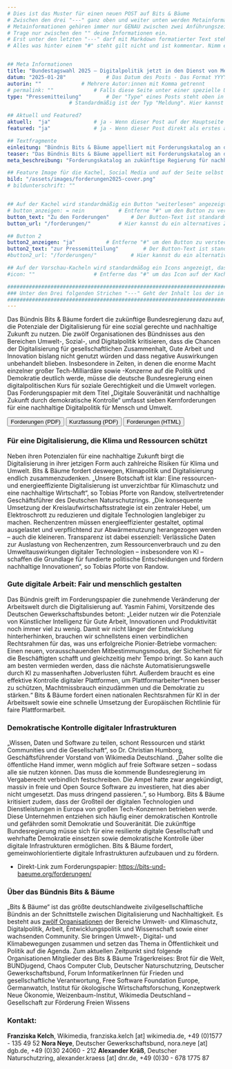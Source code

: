 ```yaml
---
# Dies ist das Muster für einen neuen POST auf Bits & Bäume
# Zwischen den drei "---" ganz oben und weiter unten werden Metainformationen eingetragen.
# Metainformationen gehören immer nur GENAU zwischen zwei Anführungszeichen.
# Trage nur zwischen den "" deine Informationen ein.
# Erst unter den letzten "---" darf mit Markdown formatierter Text stehen.
# Alles was hinter einem "#" steht gilt nicht und ist kommentar. Nimm ein "#" weg, wenn du die jeweilige information dahinter festlegen willst.


## Meta Informationen
title: "Bundestagswahl 2025 – Digitalpolitik jetzt in den Dienst von Mensch und Umwelt stellen"
datum: "2025-01-28" 			# Das Datum des Posts - Das Format YYYY-MM-DD muss eingehalten werden!
autorin: ""				# Mehrere Autor:innen mit Komma getrennt
# permalink: ""				# Falls diese Seite unter einer spezielle URL erreichbar sein soll und nicht unter /posts/datei-name
type: "Pressemitteilung"		# Der "Type" eines Posts steht oben in den Kacheln und auf der Seite ganz oben.
					# Standardmäßig ist der Typ "Meldung". Hier kannst du das ändern z.B. "Bericht" oder "Jobangebot" etc.

## Aktuell und Featured?
aktuell:  "ja" 				# ja - Wenn dieser Post auf der Hauptseite unter Aktuelles auftauchen soll (falls er nicht featured ist)
featured: "ja"  			# ja - Wenn dieser Post direkt als erstes auf der Landing Page angezeigt werden soll, ansonsten "nein" oder Zeile löschen

## Textfragmente
einleitung: "Bündnis Bits & Bäume appelliert mit Forderungskatalog an die zukünftige Bundesregierung für eine nachhaltige und sozial gerechte Digitalisierung."				# Die Einleitung erscheint auf der Seite noch vor den Autor:innen und dem Feature Image
teaser: "Das Bündnis Bits & Bäume appelliert mit Forderungskatalog an die zukünftige Bundesregierung für eine nachhaltige und sozial gerechte Digitalisierung."				# Der Teaser wird auf den Kacheln als Anreißertext angezeigt. 
meta_beschreibung: "Forderungskatalog an zukünftige Regierung für nachhaltige und sozial gerechte Digitalisierung." 			# ≤135 Zeichen Beschreibugnstext der in Social Media und Suchergebnissen unter dem Titel angezeigt wird (also extern)

## Feature Image für die Kachel, Social Media und auf der Seite selbst
bild: "/assets/images/forderungen2025-cover.png"
# bildunterschrift: ""


## Auf der Kachel wird standardmäßig ein Button "weiterlesen" angezeigt. Dieser kann hier angepasst oder versteckt werden
# button_anzeigen: = nein 			# Entferne "#" um den Button zu verstecken
button_text: "Zu den Forderungen"		# Der Button-Text ist standardmäßig "weiterlesen"
button_url: "/forderungen/"			# Hier kannst du ein alternatives Ziel z.B. eine extern URL angeben

## Button 2
button2_anzeigen: "ja" 			# Entferne "#" um den Button zu verstecken
button2_text: "zur Pressemitteilung"		# Der Button-Text ist standardmäßig "weiterlesen"
#button2_url: "/forderungen/"			# Hier kannst du ein alternatives Ziel z.B. eine extern URL angeben

## Auf der Vorschau-Kacheln wird standardmäßog ein Icons angezeigt, das kann hier abgeschaltet werden.
#icon: ""					# Entferne das "#" um das Icon auf der Kachel auszuschalten

#########################################################################################################
### Unter den Drei folgenden Strichen "---" Geht der Inhalt los der in Markdown formatiert sein darf! ###
#########################################################################################################
---
```

Das Bündnis Bits & Bäume fordert die zukünftige Bundesregierung dazu auf, die Potenziale der Digitalisierung für eine sozial gerechte und nachhaltige Zukunft zu nutzen. Die zwölf Organisationen des Bündnisses aus den Bereichen Umwelt-, Sozial-, und Digitalpolitik kritisieren, dass die Chancen der Digitalisierung für gesellschaftlichen Zusammenhalt, Gute Arbeit und Innovation bislang nicht genutzt würden und dass negative Auswirkungen unbehandelt blieben. Insbesondere in Zeiten, in denen die enorme Macht einzelner großer Tech-Milliardäre sowie 
-Konzerne auf die Politik und Demokratie deutlich werde, müsse die deutsche Bundesregierung einen digitalpolitischen Kurs für soziale Gerechtigkeit und die Umwelt vorlegen. Das Forderungspapier mit dem Titel „Digitale Souveränität und nachhaltige Zukunft durch demokratische Kontrolle“ umfasst sieben Kernforderungen für eine nachhaltige Digitalpolitik für Mensch und Umwelt.

<a href="{{ site.url }}/assets/images/pdfs/Bits-und-Baeume_Politische-Forderungen-2025.pdf"><button class="btn-dark">Forderungen (PDF)</button></a>
<a href="{{ site.url }}/assets/images/pdfs/Bits-und-Baeume_Politische-Forderungen-2025-Kurzfassung.pdf"><button class="btn-dark">Kurzfassung (PDF)</button></a>
<a href="{{ site.url }}/posts/forderungen-bundestagswahl-2025-html"><button class="btn-dark">Forderungen (HTML)</button></a>



### Für eine Digitalisierung, die Klima und Ressourcen schützt 
Neben ihren Potenzialen für eine nachhaltige Zukunft birgt die Digitalisierung in ihrer jetzigen Form auch zahlreiche Risiken für Klima und Umwelt. Bits & Bäume fordert deswegen, Klimapolitik und Digitalisierung endlich zusammenzudenken. „Unsere Botschaft ist klar: Eine ressourcen- und energieeffiziente Digitalisierung ist unverzichtbar für Klimaschutz und eine nachhaltige Wirtschaft“, so Tobias Pforte von Randow, stellvertretender Geschäftsführer des Deutschen Naturschutzrings. „Die konsequente Umsetzung der Kreislaufwirtschaftsstrategie ist ein zentraler Hebel, um Elektroschrott zu reduzieren und digitale Technologien langlebiger zu machen. Rechenzentren müssen energieeffizienter gestaltet, optimal ausgelastet und verpflichtend zur Abwärmenutzung herangezogen werden – auch die kleineren. Transparenz ist dabei essenziell: Verlässliche Daten zur Auslastung von Rechenzentren, zum Ressourcenverbrauch und zu den Umweltauswirkungen digitaler Technologien – insbesondere von KI – schaffen die Grundlage für fundierte politische Entscheidungen und fördern nachhaltige Innovationen“, so Tobias Pforte von Randow. 

### Gute digitale Arbeit: Fair und menschlich gestalten 
Das Bündnis greift im Forderungspapier die zunehmende Veränderung der Arbeitswelt durch die Digitalisierung auf. Yasmin Fahimi, Vorsitzende des Deutschen Gewerkschaftsbundes betont: „Leider nutzen wir die Potenziale von Künstlicher Intelligenz für Gute Arbeit, Innovationen und Produktivität noch immer viel zu wenig. Damit wir nicht länger der Entwicklung hinterherhinken, brauchen wir schnellstens einen verbindlichen Rechtsrahmen für das, was uns erfolgreiche Pionier-Betriebe vormachen: Einen neuen, vorausschauenden Mitbestimmungsmodus, der Sicherheit für die Beschäftigten schafft und gleichzeitig mehr Tempo bringt. So kann auch am besten vermieden werden, dass die nächste Automatisierungswelle durch KI zu massenhaften Jobverlusten führt. Außerdem braucht es eine effektive Kontrolle digitaler Plattformen, um Plattformarbeiter*innen besser zu schützen, Machtmissbrauch einzudämmen und die Demokratie zu stärken.“ Bits & Bäume fordert einen nationalen Rechtsrahmen für KI in der Arbeitswelt sowie eine schnelle Umsetzung der Europäischen Richtlinie für faire Plattformarbeit.

### Demokratische Kontrolle digitaler Infrastrukturen 
„Wissen, Daten und Software zu teilen, schont Ressourcen und stärkt Communities und die Gesellschaft“, so Dr. Christian Humborg, Geschäftsführender Vorstand von Wikimedia Deutschland. „Daher sollte die öffentliche Hand immer, wenn möglich auf freie Software setzen – sodass alle sie nutzen können. Das muss die kommende Bundesregierung im Vergaberecht verbindlich festschreiben. Die Ampel hatte zwar angekündigt, massiv in freie und Open Source Software zu investieren, hat dies aber nicht umgesetzt. Das muss dringend passieren.“, so Humborg. 
Bits & Bäume kritisiert zudem, dass der Großteil der digitalen Technologien und Dienstleistungen in Europa von großen Tech-Konzernen betrieben werde. Diese Unternehmen entziehen sich häufig einer demokratischen Kontrolle und gefährden somit Demokratie und Souveränität. Die zukünftige Bundesregierung müsse sich für eine resiliente digitale Gesellschaft und wehrhafte Demokratie einsetzen sowie demokratische Kontrolle über digitale Infrastrukturen ermöglichen. Bits & Bäume fordert, gemeinwohlorientierte digitale Infrastrukturen aufzubauen und zu fördern. 

  * Direkt-Link zum Forderungspapier: https://bits-und-baeume.org/forderungen/

### Über das Bündnis Bits & Bäume
„Bits & Bäume“ ist das größte deutschlandweite zivilgesellschaftliche Bündnis an der Schnittstelle zwischen Digitalisierung und Nachhaltigkeit. Es besteht aus <a href="/traegerkreis/">zwölf Organisationen</a> der Bereiche Umwelt- und Klimaschutz, Digitalpolitik, Arbeit, Entwicklungspolitik und Wissenschaft sowie einer wachsenden Community. Sie bringen Umwelt-, Digital- und Klimabewegungen zusammen und setzen das Thema in Öffentlichkeit und Politik auf die Agenda.
Zum aktuellen Zeitpunkt sind folgende Organisationen Mitglieder des Bits & Bäume Trägerkreises:
Brot für die Welt, BUNDjugend, Chaos Computer Club, Deutscher Naturschutzring, Deutscher Gewerkschaftsbund, Forum InformatikerInnen für Frieden und gesellschaftliche Verantwortung, Free Software Foundation Europe, Germanwatch, Institut für ökologische Wirtschaftsforschung, Konzeptwerk Neue Ökonomie, Weizenbaum-Institut, Wikimedia Deutschland – Gesellschaft zur Förderung Freien Wissens

### Kontakt:
**Franziska Kelch**, Wikimedia, franziska.kelch [at] wikimedia.de, +49 (0)1577 - 135 49 52
**Nora Neye**, Deutscher Gewerkschaftsbund, nora.neye [at] dgb.de, +49 (0)30 24060 - 212
**Alexander Kräß**, Deutscher Naturschutzring, alexander.kraess [at] dnr.de, +49 (0)30 - 678 1775 87 









